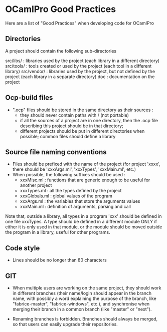 # OCamlPro Good Practices

Here are a list of "Good Practices" when developing code for OCamlPro

## Directories

A project should contain the following sub-directories

src/libs/ : libraries used by the project (each library in a different
            directory)
src/tools/ : tools created or used by the project (each tool in a
             different library)
src/vendor/ : libraries used by the project, but not defined by the project
             (each library in a separate directory)
doc : documentation on the project

## Ocp-build files

- ".ocp" files should be stored in the same directory as their sources :
  - they should never contain paths with / (not portable)
  - if all the sources of a project are in one directory, then the .ocp
      file describing this project should be in that directory;
  - different projects should be put in different directories when possible;
    common files should define a library

## Source file naming conventions

- Files should be prefixed with the name of the project (for project 'xxxx',
     there should be 'xxxArgs.ml', 'xxxTypes', 'xxxMain.ml', etc.)
- When possible, the following suffixes should be used :
   - xxxMisc.ml : functions that are generic enough to be useful for another
                  project
   - xxxTypes.ml : all the types defined by the project
   - xxxGlobals.ml : global values of the program
   - xxxArgs.ml : the variables that store the arguments values
   - xxxMain.ml : definition of arguments, parsing and call

Note that, outside a library, all types in a program 'xxx' should be
defined in one file xxxTypes. A type should be defined in a different
module ONLY if either it is only used in that module, or the module
should be moved outside the program in a library, useful for other
programs.

## Code style

- Lines should be no longer than 80 characters

## GIT

- When multiple users are working on the same project, they should
work in different branches (their name/login should appear in the
branch name, with possibly a word explaining the purpose of the
branch, like "fabrice-master", "fabrice-windows", etc.), and
synchronise when merging their branch in a common branch (like
"master" or "next").

- Renaming branches is forbidden. Branches should always be merged, so that
users can easily upgrade their repositories.


